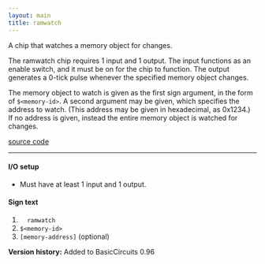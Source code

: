 ```yaml
---
layout: main
title: ramwatch
---
```


A chip that watches a memory object for changes.

The ramwatch chip requires 1 input and 1 output. The input functions as an
enable switch, and it must be on for the chip to function. The output generates
a 0-tick pulse whenever the specified memory object changes.

The memory object to watch is given as the first sign argument, in the form of
`$<memory-id>`. A second argument may be given, which specifies the address to
watch. (This address may be given in hexadecimal, as 0x1234.) If no address is
given, instead the entire memory object is watched for changes.

[source code](https://github.com/eisental/BasicCircuits/blob/master/src/main/java/org/tal/basiccircuits/ramwatch.java)
    
* * *

#### I/O setup 
* Must have at least 1 input and 1 output.

#### Sign text
1. `   ramwatch   `
2. ` $<memory-id> `
3. ` [memory-address] ` (optional)

__Version history:__ Added to BasicCircuits 0.96